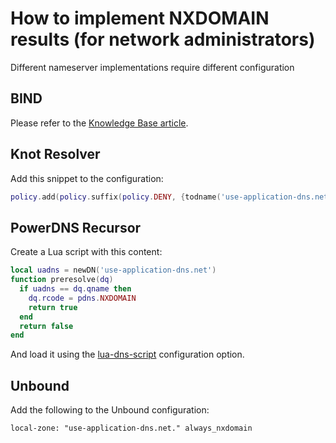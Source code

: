 # How to implement NXDOMAIN results (for network administrators)

Different nameserver implementations require different configuration

## BIND

Please refer to the [Knowledge Base article](https://kb.isc.org/docs/using-response-policy-zones-to-disable-mozilla-doh-by-default).

## Knot Resolver

Add this snippet to the configuration:

```lua
policy.add(policy.suffix(policy.DENY, {todname('use-application-dns.net.')}))
```

## PowerDNS Recursor

Create a Lua script with this content:

```lua
local uadns = newDN('use-application-dns.net')
function preresolve(dq)
  if uadns == dq.qname then
    dq.rcode = pdns.NXDOMAIN
    return true
  end
  return false
end
```

And load it using the [lua-dns-script](https://doc.powerdns.com/recursor/settings.html#lua-dns-script) configuration option.

## Unbound

Add the following to the Unbound configuration:

```
local-zone: "use-application-dns.net." always_nxdomain
```
